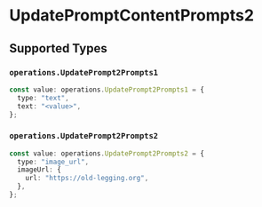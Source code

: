 # UpdatePromptContentPrompts2


## Supported Types

### `operations.UpdatePrompt2Prompts1`

```typescript
const value: operations.UpdatePrompt2Prompts1 = {
  type: "text",
  text: "<value>",
};
```

### `operations.UpdatePrompt2Prompts2`

```typescript
const value: operations.UpdatePrompt2Prompts2 = {
  type: "image_url",
  imageUrl: {
    url: "https://old-legging.org",
  },
};
```

